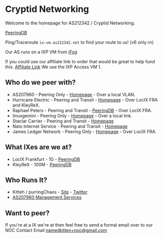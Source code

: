 # Cryptid Networking

Welcome to the homepage for AS212342 / Cryptid Networking.

[PeeringDB](https://www.peeringdb.com/asn/212342)


Ping/Traceroute `ix-vm.as212342.net` to find your route to us! (v6 only rn)

Our AS runs on a IXP VM from [iFog](https://ifog.ch)

If you could use our affiliate link to order that would be great to help fund this. 
[Affiliate Link](https://my.ifog.ch/order/forms/a/MTYz)
We use the IXP Access VM 1.

## Who do we peer with?
- AS207960 - Peering Only - [Homepage](https://as207960.net) - Over a local VLAN.
- Hurricane Electric - Peering and Transit - [Homepage](https://he.net) - Over LocIX FRA and KleyReX.
- Raphael Peters - Peering and Transit - [PeeringDB](https://as207968.peeringdb.com) - Over LocIX FRA.
- linuxgemini - Peering Only - [Homepage](https://linuxgemini.space) - Over a local link.
- Staclar Carrier - Peering and Transit - [Homepage](https://staclar.com)
- Nato Internet Service - Peering and Transit - [Homepage](https://internet.nat.moe)
- James Ledger Network - Peering Only - [Homepage](https://5v.vc) - Over LocIX FRA.

## What IXes are we at?
- LocIX Frankfurt - 1G - [PeeringDB](https://www.peeringdb.com/ix/2084)
- KleyReX - 100M - [PeeringDB](https://www.peeringdb.com/ix/123)

## Who Runs It?
- Kitteh / purringChaos - [Site](https://kitteh.pw) - [Twitter](https://twitter.com/purringChaos)
- [AS207960 Management Services](https://as207960.net) 

## Want to peer?
If you're at a IX we're at then feel free to send a formal email over to our NOC Contact Email [namedkitten+noc@gmail.com](mailto:namedkitten%2Bnoc@gmail.com)
